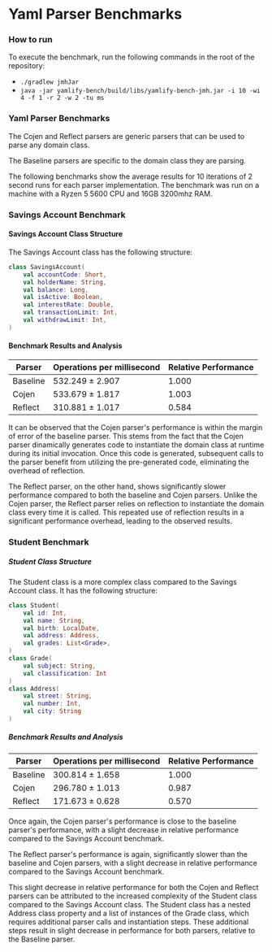 # Yaml Parser Benchmarks

### How to run 

To execute the benchmark, run the following commands in the root of the repository:
 - `./gradlew jmhJar`
 - `java -jar yamlify-bench/build/libs/yamlify-bench-jmh.jar -i 10 -wi 4 -f 1 -r 2 -w 2 -tu ms`


### Yaml Parser Benchmarks


The Cojen and Reflect parsers are generic parsers that can be used to parse any domain class.

The Baseline parsers are specific to the domain class they are parsing. 

The following benchmarks show the average results for 10 iterations of 2 second runs for each parser implementation. The benchmark was run on a machine with a Ryzen 5 5600 CPU and 16GB 3200mhz RAM.

### Savings Account Benchmark

#### Savings Account Class Structure
 
The Savings Account class has the following structure:

```kotlin
class SavingsAccount(
    val accountCode: Short,
    val holderName: String,
    val balance: Long,
    val isActive: Boolean,
    val interestRate: Double,
    val transactionLimit: Int,
    val withdrawLimit: Int,
)
```

#### Benchmark Results and Analysis

| Parser   | Operations per millisecond | Relative Performance |
|----------|---------------------------|----------------------|
| Baseline | 532.249 ± 2.907            | 1.000                |
| Cojen    | 533.679 ± 1.817            | 1.003                |
| Reflect  | 310.881 ± 1.017            | 0.584                |

It can be observed that the Cojen parser's performance is within the margin of error of the baseline parser.
This stems from the fact that the Cojen parser dinamically generates code to instantiate the domain class at runtime
during its initial invocation. Once this code is generated, subsequent calls to the parser benefit from utilizing
the pre-generated code, eliminating the overhead of reflection. 

The Reflect parser, on the other hand, shows significantly slower performance compared to both the baseline and Cojen parsers.
Unlike the Cojen parser, the Reflect parser relies on reflection to instantiate the domain class every time it is called.
This repeated use of reflection results in a significant performance overhead, leading to the observed results.

### Student Benchmark

##### Student Class Structure
The Student class is a more complex class compared to the Savings Account class. It has the following structure:
```kotlin
class Student(
    val id: Int,
    val name: String,
    val birth: LocalDate,
    val address: Address,
    val grades: List<Grade>,
)
class Grade(
    val subject: String,
    val classification: Int
)
class Address(
    val street: String, 
    val number: Int, 
    val city: String
)
```
##### Benchmark Results and Analysis
| Parser   | Operations per millisecond | Relative Performance |
|----------|---------------------------|----------------------|
| Baseline | 300.814 ± 1.658            | 1.000                |
| Cojen    | 296.780 ± 1.013            | 0.987                |
| Reflect  | 171.673 ± 0.628            | 0.570                |

Once again, the Cojen parser's performance is close to the baseline parser's performance, with a slight decrease in relative performance compared to the Savings Account benchmark.

The Reflect parser's performance is again, significantly slower than the baseline and Cojen parsers, with a slight decrease in relative performance compared to the Savings Account benchmark. 

This slight decrease in relative performance for both the Cojen and Reflect parsers can be attributed to the increased complexity of the Student class compared to the Savings Account class. 
The Student class has a nested Address class property and a list of instances of the Grade class, which requires additional parser calls and instantiation steps.
These additional steps result in slight decrease in performance 
for both parsers, relative to the Baseline parser.
